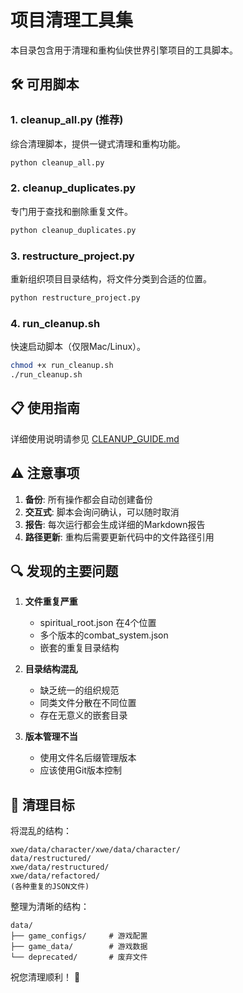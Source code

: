 # 项目清理工具集

本目录包含用于清理和重构仙侠世界引擎项目的工具脚本。

## 🛠️ 可用脚本

### 1. cleanup_all.py (推荐)
综合清理脚本，提供一键式清理和重构功能。

```bash
python cleanup_all.py
```

### 2. cleanup_duplicates.py
专门用于查找和删除重复文件。

```bash
python cleanup_duplicates.py
```

### 3. restructure_project.py
重新组织项目目录结构，将文件分类到合适的位置。

```bash
python restructure_project.py
```

### 4. run_cleanup.sh
快速启动脚本（仅限Mac/Linux）。

```bash
chmod +x run_cleanup.sh
./run_cleanup.sh
```

## 📋 使用指南

详细使用说明请参见 [CLEANUP_GUIDE.md](CLEANUP_GUIDE.md)

## ⚠️ 注意事项

1. **备份**: 所有操作都会自动创建备份
2. **交互式**: 脚本会询问确认，可以随时取消
3. **报告**: 每次运行都会生成详细的Markdown报告
4. **路径更新**: 重构后需要更新代码中的文件路径引用

## 🔍 发现的主要问题

1. **文件重复严重**
   - spiritual_root.json 在4个位置
   - 多个版本的combat_system.json
   - 嵌套的重复目录结构

2. **目录结构混乱**
   - 缺乏统一的组织规范
   - 同类文件分散在不同位置
   - 存在无意义的嵌套目录

3. **版本管理不当**
   - 使用文件名后缀管理版本
   - 应该使用Git版本控制

## 🎯 清理目标

将混乱的结构：
```
xwe/data/character/xwe/data/character/
data/restructured/
xwe/data/restructured/
xwe/data/refactored/
(各种重复的JSON文件)
```

整理为清晰的结构：
```
data/
├── game_configs/     # 游戏配置
├── game_data/        # 游戏数据
└── deprecated/       # 废弃文件
```

祝您清理顺利！ 🎉
